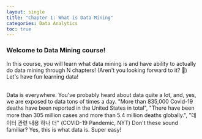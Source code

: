 ```yaml
---
layout: single
title: "Chapter 1: What is Data Mining"
categories: Data Analytics
toc: true
---
```


<h3>Welcome to <b>Data Mining</b> course!</h3>
In this course, you will learn what data mining is and have ability to actually do data mining through N chapters! (Aren't you looking forward to it? 🤪) Let's have fun learning data!<br><br>

Data is everywhere. You've probably heard about data quite a lot, and, yes, we are exposed to data tons of times a day.
"More than 835,000 Covid-19 deaths have been reported in the United States in total", 
"There have been more than 305 million cases and more than 5.4 million deaths globally.", "데이터 관련 내용 하나 더" (COVID-19 Pandemic, NYT)
Don't these sound familiar? Yes, this is what data is. Super easy!

